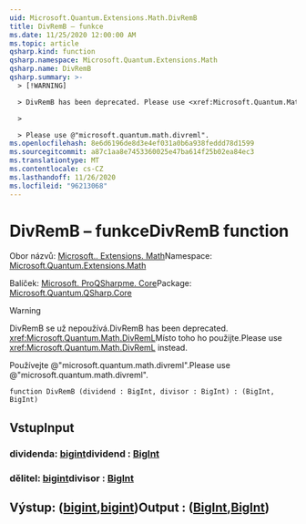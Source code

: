 ```yaml
---
uid: Microsoft.Quantum.Extensions.Math.DivRemB
title: DivRemB – funkce
ms.date: 11/25/2020 12:00:00 AM
ms.topic: article
qsharp.kind: function
qsharp.namespace: Microsoft.Quantum.Extensions.Math
qsharp.name: DivRemB
qsharp.summary: >-
  > [!WARNING]

  > DivRemB has been deprecated. Please use <xref:Microsoft.Quantum.Math.DivRemL> instead.

  >

  > Please use @"microsoft.quantum.math.divreml".
ms.openlocfilehash: 8e6d6196de8d3e4ef031a0b6a938feddd78d1599
ms.sourcegitcommit: a87c1aa8e7453360025e47ba614f25b02ea84ec3
ms.translationtype: MT
ms.contentlocale: cs-CZ
ms.lasthandoff: 11/26/2020
ms.locfileid: "96213068"
---
```

# <a name="divremb-function"></a><span data-ttu-id="83fdd-102">DivRemB – funkce</span><span class="sxs-lookup"><span data-stu-id="83fdd-102">DivRemB function</span></span>

<span data-ttu-id="83fdd-103">Obor názvů: [Microsoft.. Extensions. Math](xref:Microsoft.Quantum.Extensions.Math)</span><span class="sxs-lookup"><span data-stu-id="83fdd-103">Namespace: [Microsoft.Quantum.Extensions.Math](xref:Microsoft.Quantum.Extensions.Math)</span></span>

<span data-ttu-id="83fdd-104">Balíček: [Microsoft. ProQSharpme. Core](https://nuget.org/packages/Microsoft.Quantum.QSharp.Core)</span><span class="sxs-lookup"><span data-stu-id="83fdd-104">Package: [Microsoft.Quantum.QSharp.Core](https://nuget.org/packages/Microsoft.Quantum.QSharp.Core)</span></span>


> [!WARNING]
> <span data-ttu-id="83fdd-105">DivRemB se už nepoužívá.</span><span class="sxs-lookup"><span data-stu-id="83fdd-105">DivRemB has been deprecated.</span></span> <span data-ttu-id="83fdd-106"><xref:Microsoft.Quantum.Math.DivRemL>Místo toho ho použijte.</span><span class="sxs-lookup"><span data-stu-id="83fdd-106">Please use <xref:Microsoft.Quantum.Math.DivRemL> instead.</span></span>
>
> <span data-ttu-id="83fdd-107">Používejte @"microsoft.quantum.math.divreml".</span><span class="sxs-lookup"><span data-stu-id="83fdd-107">Please use @"microsoft.quantum.math.divreml".</span></span>



```qsharp
function DivRemB (dividend : BigInt, divisor : BigInt) : (BigInt, BigInt)
```


## <a name="input"></a><span data-ttu-id="83fdd-108">Vstup</span><span class="sxs-lookup"><span data-stu-id="83fdd-108">Input</span></span>

### <a name="dividend--bigint"></a><span data-ttu-id="83fdd-109">dividenda: [bigint](xref:microsoft.quantum.lang-ref.bigint)</span><span class="sxs-lookup"><span data-stu-id="83fdd-109">dividend : [BigInt](xref:microsoft.quantum.lang-ref.bigint)</span></span>




### <a name="divisor--bigint"></a><span data-ttu-id="83fdd-110">dělitel: [bigint](xref:microsoft.quantum.lang-ref.bigint)</span><span class="sxs-lookup"><span data-stu-id="83fdd-110">divisor : [BigInt](xref:microsoft.quantum.lang-ref.bigint)</span></span>





## <a name="output--bigintbigint"></a><span data-ttu-id="83fdd-111">Výstup: ([bigint](xref:microsoft.quantum.lang-ref.bigint),[bigint](xref:microsoft.quantum.lang-ref.bigint))</span><span class="sxs-lookup"><span data-stu-id="83fdd-111">Output : ([BigInt](xref:microsoft.quantum.lang-ref.bigint),[BigInt](xref:microsoft.quantum.lang-ref.bigint))</span></span>

